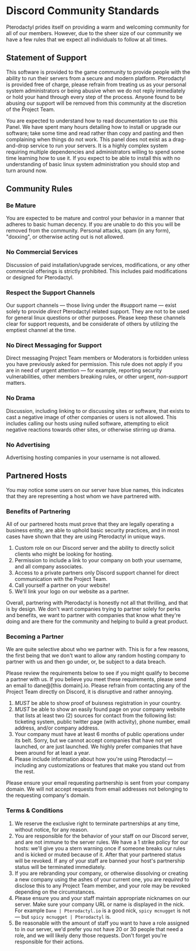 <!--
    Sorry, but this file is off limits to additions or deletions that are not the result of fixing
    grammar or spelling mistakes.
-->
# Discord Community Standards
Pterodactyl prides itself on providing a warm and welcoming community for all of our members. However, due to the
sheer size of our community we have a few rules that we expect all individuals to follow at all times.

## Statement of Support
This software is provided to the game community to provide people with the ability to run their servers from a secure
and modern platform. Pterodactyl is provided free of charge, please refrain from treating us as your personal system
administrators or being abusive when we do not reply immediately or hold your hand through every step of the process.
Anyone found to be abusing our support will be removed from this community at the discretion of the Project Team.

You are expected to understand how to read documentation to use this Panel. We have spent many hours detailing how to
install or upgrade our software; take some time and read rather than copy and pasting and then complaining when things
do not work. This panel does not exist as a drag-and-drop service to run your servers. It is a highly complex system
requiring multiple dependencies and administrators willing to spend some time learning how to use it. If you expect
to be able to install this with no understanding of basic linux system administration you should stop and turn
around now.

## Community Rules
### Be Mature
You are expected to be mature and control your behavior in a manner that adheres to basic human decency. If you are
unable to do this you will be removed from the community. Personal attacks, spam (in any form), "doxxing", or otherwise
acting out is not allowed.
   
### No Commercial Services
Discussion of paid installation/upgrade services, modifications, or any other commercial offerings is strictly
prohibited. This includes paid modifications or designed for Pterodactyl.

### Respect the Support Channels
Our support channels — those living under the #support name — exist solely to provide _direct_ Pterodactyl related
support. They are not to be used for general linux questions or other purposes. Please keep these channels clear for
support requests, and be considerate of others by utilizing the emptiest channel at the time. 

### No Direct Messaging for Support
Direct messaging Project Team members or Moderators is forbidden unless you have previously asked for permission.
This rule does not apply if you are in need of urgent attention — for example, reporting security vulnerabilities,
other members breaking rules, or other urgent, _non-support_ matters.

### No Drama
Discussion, including linking to or discussing sites or software, that exists to cast a negative image of other
companies or users is not allowed. This includes calling our hosts using nulled software, attempting to elicit negative
reactions towards other sites, or otherwise stirring up drama.

### No Advertising
Advertising hosting companies in your username is not allowed.

## Partnered Hosts
You may notice some users on our server have blue names, this indicates that they are representing a host whom
we have partnered with.

### Benefits of Partnering
All of our partnered hosts must prove that they are legally operating a business entity, are able to uphold
basic security practices, and in most cases have shown that they are using Pterodactyl in unique ways.

1. Custom role on our Discord server and the ability to directly solicit clients who might be looking for hosting.
2. Permission to include a link to your company on both your username, and all company associates.
3. Access to a private partners only Discord support channel for direct communication with the Project Team.
4. Call yourself a partner on your website!
5. We'll link your logo on our website as a partner.

Overall, partnering with Pterodactyl is honestly not all that thrilling, and that is by design. We don't want companies
trying to partner solely for perks and benefits, we want to partner with companies that know what they're doing and
are there for the community and helping to build a great product.

### Becoming a Partner
We are quite selective about who we partner with. This is for a few reasons, the first being that we don't want to
allow any random hosting company to partner with us and then go under, or, be subject to a data breach.

Please review the requirements below to see if you might qualify to become a partner with us. If you believe
you meet these requirements, please send an email to dane@[this domain].io. Please refrain from contacting any
of the Project Team directly on Discord, it is disruptive and rather annoying.

1. *MUST* be able to show proof of buisness registration in your country.
2. *MUST* be able to show an easily found page on your company website that lists at least two (2) sources for contact
from the following list: ticketing system, public twitter page (with activity), phone number, email address,
and/or company address.
3. Your company must have at least 6 months of public operations under its belt. Sorry, but we cannot accept companies
that have not yet launched, or are just launched. We highly prefer companies that have been around for at least a year.
4. Please include information about how you're using Pterodactyl — including any customizations or features that make
you stand out from the rest.

Please ensure your email requesting partnership is sent from your company domain. We will not accept requests from
email addresses not belonging to the requesting company's domain.

### Terms & Conditions
1. We reserve the exclusive right to terminate partnerships at any time, without notice, for any reason.
2. You are responsible for the behavior of your staff on our Discord server, and are not immune to the server rules.
We have a 1 strike policy for our hosts: we'll give you a stern warning once if someone breaks our rules and is kicked
or muted because of it. After that your partnered status will be revoked. If any of your staff are banned your host's
partnership status will be terminated immediately.
3. If you are rebranding your company, or otherwise dissolving or creating a new company using the ashes of your current one,
you are _required_ to disclose this to any Project Team member, and your role may be revoked depending on the circumstances.
4. Please ensure you and your staff maintain appropriate nicknames on our server. Make sure your company URL or name is
displayed in the nick. For example `Dane | Pterodactyl.io` is a good nick, `spicy mcnugget` is not — but `spicy mcnugget | Pterodactyl` is.
5. Be reasonable with the amount of staff you want to have a role assigned to in our server, we'd prefer you not have 20
or 30 people that need a role, and we will likely deny those requests. Don't forget you're responsible for their actions.
